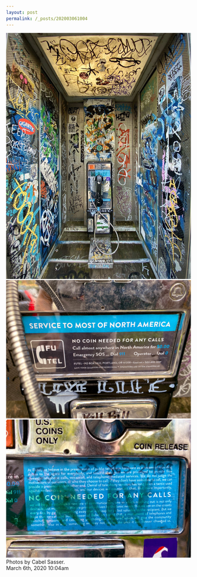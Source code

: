 ```yaml
---
layout: post
permalink: /_posts/202003061004
---
```



<img src="/images/blog/611862840125652992_0.jpg"/>




<img src="/images/blog/611862840125652992_1.jpg"/>




<img src="/images/blog/611862840125652992_2.jpg"/>



<div class="caption">Photos by Cabel Sasser.<br/>

 </div>

<div id="footer">
<span id="timestamp"> March 6th, 2020 10:04am </span>
</div>

